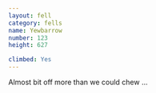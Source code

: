 ```yaml
---
layout: fell
category: fells
name: Yewbarrow
number: 123
height: 627

climbed: Yes
---
```


Almost bit off more than we could chew ...
